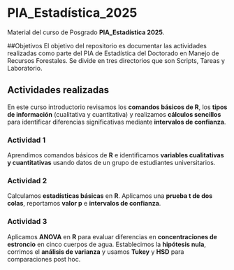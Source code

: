 # PIA_Estadística_2025
Material del curso de Posgrado **PIA_Estadística 2025**.

##Objetivos
El objetivo del repositorio es documentar las actividades realizadas como parte del PIA de Estadística del Doctorado en Manejo de Recursos Forestales. Se divide en tres directorios que son Scripts, Tareas y Laboratorio.  

## Actividades realizadas
En este curso introductorio revisamos los **comandos básicos de R**, los **tipos de información** (cualitativa y cuantitativa) y realizamos **cálculos sencillos** para identificar diferencias significativas mediante **intervalos de confianza**.

### Actividad 1
Aprendimos comandos básicos de **R** e identificamos **variables cualitativas y cuantitativas** usando datos de un grupo de estudiantes universitarios.

### Actividad 2
Calculamos **estadísticas básicas** en **R**. Aplicamos una **prueba t de dos colas**, reportamos **valor p** e **intervalos de confianza**.

### Actividad 3
Aplicamos **ANOVA** en **R** para evaluar diferencias en **concentraciones de estroncio** en cinco cuerpos de agua. Establecimos la **hipótesis nula**, corrimos el **análisis de varianza** y usamos **Tukey** y **HSD** para comparaciones post hoc.

